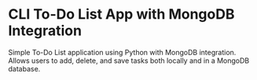 # CLI To-Do List App with MongoDB Integration
 Simple To-Do List application using Python with MongoDB integration. Allows users to add, delete, and save tasks both locally and in a MongoDB database.
